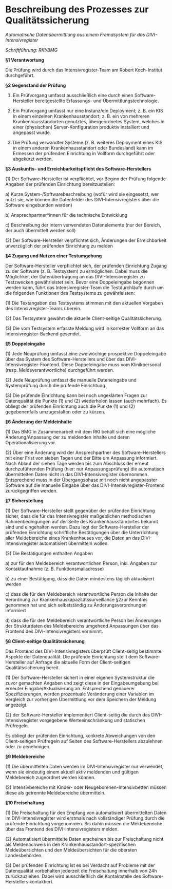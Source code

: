# Beschreibung des Prozesses zur Qualitätssicherung

*Automatische Datenübermittlung aus einem Fremdsystem für das
DIVI-Intensivregister*

*Schriftführung: RKI/BMG*

**§1 Verantwortung**

Die Prüfung wird durch das Intensivregister-Team am Robert Koch-Institut
durchgeführt.

**§2 Gegenstand der Prüfung**

1. Ein Prüfvorgang umfasst ausschließlich eine durch einen
Software-Hersteller bereitgestellte Erfassungs- und
Übermittlungstechnologie.

2. Ein Prüfvorgang umfasst nur eine Instanz/ein Deployment; z. B. ein
KIS in einem einzelnen Krankenhausstandort; z. B. ein von mehreren
Krankenhausstandorten genutztes, übergeordnetes System, welches in einer
(physischen) Server-Konfiguration produktiv installiert und angepasst
wurde.

3. Die Prüfung verwandter Systeme (z. B. weiteres Deployment eines
KIS in einem anderen Krankenhausstandort oder Bundesland) kann im
Ermessen der prüfenden Einrichtung in Vollform durchgeführt oder
abgekürzt werden.

**§3 Auskunfts- und Erreichbarkeitspflicht des Software-Herstellers**

\(1\) Der Software-Hersteller ist verpflichtet, vor Beginn der Prüfung
folgende Angaben der prüfenden Einrichtung bereitzustellen:

a\) Kurze System-/Softwarebeschreibung (wofür wird sie eingesetzt, wer
nutzt sie, wie können die Datenfelder des DIVI-Intensivregisters über
die Software eingebunden werden)

b\) Ansprechpartner\*innen für die technische Entwicklung

c\) Beschreibung der intern verwendeten Datenelemente (nur der Bereich,
der auch übermittelt werden soll)

\(2\) Der Software-Hersteller verpflichtet sich, Änderungen der
Erreichbarkeit unverzüglich der prüfenden Einrichtung zu melden

**§4 Zugang und Nutzen einer Testumgebung**

Der Software-Hersteller verpflichtet sich, der prüfenden Einrichtung
Zugang zu der Software (z. B. Testsystem) zu ermöglichen. Dabei muss die
Möglichkeit der Datenübertragung an das DIVI-Intensivregister zu
Testzwecken gewährleistet sein. Bevor eine Doppeleingabe begonnen werden
kann, führt das Intensivregister-Team die Testdurchläufe durch um die
folgenden Funktionen des Testsystems zu gewährleisten:

\(1\) Die Textangaben des Testsystems stimmen mit den aktuellen Vorgaben
des Intensivregister-Teams überein.

\(2\) Das Testsystem gewährt die aktuelle Client-seitige
Qualitätssicherung.

\(3\) Die vom Testsystem erfasste Meldung wird in korrekter Vollform an
das Intensivregister-Backend gesendet.

**§5 Doppeleingabe**

\(1\) Jede Neuprüfung umfasst eine zweiwöchige prospektive Doppeleingabe
über das System des Software-Herstellers und über das
DIVI-Intensivregister-Frontend. Diese Doppeleingabe muss vom
Klinikpersonal (resp. Meldeverantwortliche) durchgeführt werden.

\(2\) Jede Neuprüfung umfasst die manuelle Dateneingabe und
Systemprüfung durch die prüfende Einrichtung.

\(3\) Die prüfende Einrichtung kann bei noch ungeklärten Fragen zur
Datenqualität die Punkte (1) und (2) wiederholen lassen (auch mehrfach).
Es obliegt der prüfenden Einrichtung auch die Punkte (1) und (2)
gegebenenfalls umzugestalten oder zu kürzen.

**§6 Änderung der Meldeinhalte**

\(1\) Das BMG in Zusammenarbeit mit dem RKI behält sich eine mögliche
Änderung/Anpassung der zu meldenden Inhalte und deren
Operationalisierung vor.

\(2\) Über eine Änderung wird der Ansprechpartner des
Software-Herstellers mit einer Frist von sieben Tagen und der Bitte um
Anpassung informiert. Nach Ablauf der sieben Tage werden bis zum
Abschluss der erneut durchzuführenden Prüfung (hier: nur
Anpassungsprüfung) die automatisch übermittelten Daten nicht in das
DIVI-Intensivregister übernommen. Entsprechend muss in der
Übergangsphase mit noch nicht angepasster Software auf die manuelle
Eingabe über das DIVI-Intensivregister-Frontend zurückgegriffen werden.

**§7 Sicherstellung**

\(1\) Der Software-Hersteller stellt gegenüber der prüfenden Einrichtung
sicher, dass die für das Intensivregister maßgeblichen methodischen
Rahmenbedingungen auf der Seite des Krankenhausstandortes bekannt sind
und eingehalten werden. Dazu legt der Software-Hersteller der prüfenden
Einrichtung schriftliche Bestätigungen über die Unterrichtung aller
Meldebereiche eines Krankenhauses vor, die Daten an das
DIVI-Intensivregister automatisiert übermitteln wollen.

\(2\) Die Bestätigungen enthalten Angaben

a\) zur für den Meldebereich verantwortlichen Person, inkl. Angaben zur
Kontaktaufnahme (z. B. Funktionsmailadresse)

b\) zu einer Bestätigung, dass die Daten mindestens täglich aktualisiert
werden

c\) dass die für den Meldebereich verantwortliche Person die Inhalte der
Verordnung zur Krankenhauskapazitätssurveillance §2zur Kenntnis genommen
hat und sich selbstständig zu Änderungsverordnungen informiert

d\) dass die für den Meldebereich verantwortliche Person bei Änderungen
der Strukturdaten des Meldebereichs umgehend Anpassungen über das
Frontend des DIVI-Intensivregisters vornimmt.

**§8 Client-seitige Qualitätssicherung**

Das Frontend des DIVI-Intensivregisters überprüft Client-seitig
bestimmte Aspekte der Datenqualität. Die prüfende Einrichtung stellt dem
Software-Hersteller auf Anfrage die aktuelle Form der Client-seitigen
Qualitätssicherung bereit.

\(1\) Der Software-Hersteller sichert in einer eigenen Systemstruktur
die zuvor gemachten Angaben und zeigt diese in der Eingabeumgebung bei
erneuter Eingabe/Aktualisierung an. Entsprechend genauerer
Spezifizierungen, werden prozentuale Veränderung einer Variablen im
Vergleich zur vorherigen Übermittlung vor dem Speichern der Meldung
angezeigt.

\(2\) der Software-Hersteller implementiert Client-seitig die durch das
DIVI-Intensivregister vorgegebene Werteeinschränkung und statischen
Prüfregeln.

Es obliegt der prüfenden Einrichtung, konkrete Abweichungen von den
Client-seitigen Prüfregeln auf Seiten des Software-Herstellers
abzulehnen oder zu genehmigen.

**§9 Meldebereiche**

\(1\) Die übermittelten Daten werden im DIVI-Intensivregister nur
verwendet, wenn sie eindeutig einem aktuell aktiv meldenden und gültigen
Meldebereich zugeordnet werden können.

\(2\) Intensivbereiche mit Kinder- oder Neugeborenen-Intensivbetten
müssen diese als getrennte Meldebereiche übermitteln.

**§10 Freischaltung**

\(1\) Die Freischaltung für den Empfang von automatisiert übermittelten
Daten im DIVI-Intensivregister wird erstmals nach vollständiger Prüfung
durch die prüfende Einrichtung vorgenommen. Bis dahin müssen die
Meldebereiche über das Frontend des DIVI-Intensivregisters melden.

\(2\) Automatisiert übermittelte Daten erscheinen bis zur Freischaltung
nicht als Meldenachweis in den Krankenhausstandort-spezifischen
Meldeübersichten und den Meldeübersichten für die obersten
Landesbehörden.

\(3\) Der prüfenden Einrichtung ist es bei Verdacht auf Probleme mit der
Datenqualität vorbehalten jederzeit die Freischaltung innerhalb von 24h
zurückzuziehen. Dabei wird ausschließlich die Kontaktstelle des
Software-Herstellers kontaktiert.
